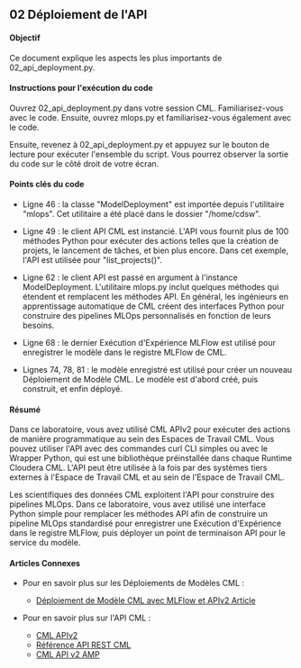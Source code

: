 ## 02 Déploiement de l'API

#### Objectif

Ce document explique les aspects les plus importants de 02_api_deployment.py.

#### Instructions pour l'exécution du code

Ouvrez 02_api_deployment.py dans votre session CML. Familiarisez-vous avec le code. Ensuite, ouvrez mlops.py et familiarisez-vous également avec le code.

Ensuite, revenez à 02_api_deployment.py et appuyez sur le bouton de lecture pour exécuter l'ensemble du script. Vous pourrez observer la sortie du code sur le côté droit de votre écran.

#### Points clés du code

* Ligne 46 : la classe "ModelDeployment" est importée depuis l'utilitaire "mlops". Cet utilitaire a été placé dans le dossier "/home/cdsw".

* Ligne 49 : le client API CML est instancié. L'API vous fournit plus de 100 méthodes Python pour exécuter des actions telles que la création de projets, le lancement de tâches, et bien plus encore. Dans cet exemple, l'API est utilisée pour "list_projects()".

* Ligne 62 : le client API est passé en argument à l'instance ModelDeployment. L'utilitaire mlops.py inclut quelques méthodes qui étendent et remplacent les méthodes API. En général, les ingénieurs en apprentissage automatique de CML créent des interfaces Python pour construire des pipelines MLOps personnalisés en fonction de leurs besoins.

* Ligne 68 : le dernier Exécution d'Expérience MLFlow est utilisé pour enregistrer le modèle dans le registre MLFlow de CML.

* Lignes 74, 78, 81 : le modèle enregistré est utilisé pour créer un nouveau Déploiement de Modèle CML. Le modèle est d'abord créé, puis construit, et enfin déployé.

#### Résumé

Dans ce laboratoire, vous avez utilisé CML APIv2 pour exécuter des actions de manière programmatique au sein des Espaces de Travail CML. Vous pouvez utiliser l'API avec des commandes curl CLI simples ou avec le Wrapper Python, qui est une bibliothèque préinstallée dans chaque Runtime Cloudera CML. L'API peut être utilisée à la fois par des systèmes tiers externes à l'Espace de Travail CML et au sein de l'Espace de Travail CML.

Les scientifiques des données CML exploitent l'API pour construire des pipelines MLOps. Dans ce laboratoire, vous avez utilisé une interface Python simple pour remplacer les méthodes API afin de construire un pipeline MLOps standardisé pour enregistrer une Exécution d'Expérience dans le registre MLFlow, puis déployer un point de terminaison API pour le service du modèle.

#### Articles Connexes

* Pour en savoir plus sur les Déploiements de Modèles CML :
  * [Déploiement de Modèle CML avec MLFlow et APIv2 Article](https://community.cloudera.com/t5/Community-Articles/CML-Model-Deployment-with-MLFlow-and-APIv2/ta-p/385656)

* Pour en savoir plus sur l'API CML :
  * [CML APIv2](https://docs.cloudera.com/machine-learning/cloud/api/topics/ml-api-v2.html)
  * [Référence API REST CML](https://docs.cloudera.com/machine-learning/cloud/rest-api-reference/index.html)
  * [CML API v2 AMP](https://github.com/cloudera/CML_AMP_APIv2)
